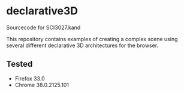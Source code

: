 declarative3D
=============

Sourcecode for SCI3027.kand

This repository contains examples of creating a complex scene using several different declarative 3D architectures for the browser.

Tested
------
* Firefox 33.0
* Chrome  38.0.2125.101 
